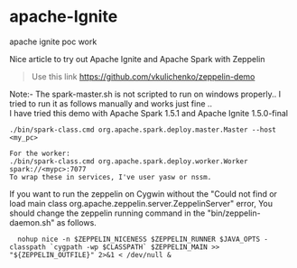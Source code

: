 # apache-Ignite
apache ignite poc work   

Nice article to try out Apache Ignite and Apache Spark with Zeppelin   
> Use this link  https://github.com/vkulichenko/zeppelin-demo

Note:- The spark-master.sh is not scripted to run on windows properly.. I tried to run it as follows manually and works just fine ..   
I have tried this demo with Apache Spark 1.5.1 and Apache Ignite 1.5.0-final 
```
./bin/spark-class.cmd org.apache.spark.deploy.master.Master --host <my_pc>   

For the worker:   
./bin/spark-class.cmd org.apache.spark.deploy.worker.Worker spark://<mypc>:7077   
To wrap these in services, I've user yasw or nssm.   
```   

If you want to run the zeppelin on Cygwin without the "Could not find or load main class org.apache.zeppelin.server.ZeppelinServer" error, You should change the zeppelin running command in the "bin/zeppelin-daemon.sh" as follows.
```
  nohup nice -n $ZEPPELIN_NICENESS $ZEPPELIN_RUNNER $JAVA_OPTS -classpath `cygpath -wp $CLASSPATH` $ZEPPELIN_MAIN >> "${ZEPPELIN_OUTFILE}" 2>&1 < /dev/null &

```



